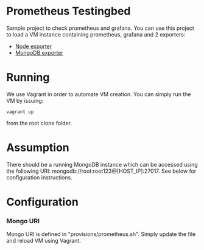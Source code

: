 # Prometheus Testingbed
Sample project to check prometheus and grafana. 
You can use this project to load a VM instance containing prometheus, grafana and 2 exporters:
* [Node exporter](https://github.com/prometheus/node_exporter)
* [MongoDB exporter](https://github.com/dcu/mongodb_exporter)

# Running
We use Vagrant in order to automate VM creation. You can simply run the VM by issuing:

```vagrant up```

from the root clone folder.

# Assumption
There should be a running MongoDB instance which can be accessed using the following URI: mongodb://root:root123@[HOST_IP]:27017. 
See below for configuration instructions.

# Configuration

### Mongo URI
Mongo URI is defined in "provisions/prometheus.sh". Simply update the file and reload VM using Vagrant.
